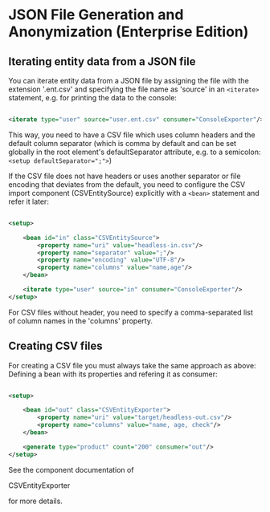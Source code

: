 # JSON File Generation and Anonymization (Enterprise Edition)

## Iterating entity data from a JSON file

You can iterate entity data from a JSON file by assigning the file with the extension '.ent.csv' and specifying the file
name as 'source' in an `<iterate>` statement, e.g. for printing the data to the console:

```xml

<iterate type="user" source="user.ent.csv" consumer="ConsoleExporter"/>
```

This way, you need to have a CSV file which uses column headers and the default column separator (which is comma by
default and can be set globally in the root element's defaultSeparator attribute, e.g. to a
semicolon: `<setup defaultSeparator=";">`)

If the CSV file does not have headers or uses another separator or file encoding that deviates from the default, you
need to configure the CSV import component (CSVEntitySource) explicitly with a `<bean>` statement and refer it later:

```xml

<setup>

    <bean id="in" class="CSVEntitySource">
        <property name="uri" value="headless-in.csv"/>
        <property name="separator" value=";"/>
        <property name="encoding" value="UTF-8"/>
        <property name="columns" value="name,age"/>
    </bean>

    <iterate type="user" source="in" consumer="ConsoleExporter"/>
</setup>
```

For CSV files without header, you need to specify a comma-separated list of column names in the 'columns' property.

## Creating CSV files

For creating a CSV file you must always take the same approach as above: Defining a bean with its properties and
refering it as consumer:

```xml

<setup>

    <bean id="out" class="CSVEntityExporter">
        <property name="uri" value="target/headless-out.csv"/>
        <property name="columns" value="name, age, check"/>
    </bean>

    <generate type="product" count="200" consumer="out"/>
</setup>
```

See the component documentation of

CSVEntityExporter

for more details.